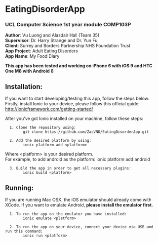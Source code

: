 # EatingDisorderApp
### UCL Computer Science 1st year module COMP103P </br>
<b>Author</b>:          Vu Luong and Alasdair Hall (Team 35) </br>
<b>Supervisor</b>:      Dr. Harry Strange and Dr. Yun Fu </br>
<b>Client</b>:          Surrey and Borders Partnership NHS Foundation Trust </br>
<b>App Project</b>:     Adult Eating Disorders </br>
<b>App Name</b>:        My Food Diary </br>

<b>This app has been tested and working on iPhone 6 with iOS 9 and HTC One M8 with Android 6</b>

## Installation:
If you want to start developing/testing this app, follow the steps below:
Firstly, install Ionic to your device, please follow this official guide: 
      http://ionicframework.com/getting-started/
      
After you've got Ionic installed on your machine, follow these steps:

      1. Clone the repository using: 
            git clone https://github.com/ZacVND/EatingDisorderApp.git
      
      2. Add the desired platform by using: 
            ionic platform add <platform>
  Where \<platform> is your desired platform. </br>
  For example, to add android as the platform: ionic platform add android
  
      3. Build the app in order to get all necessary plugins:
            ionic build <platform>
      
## Running:
If you are running Mac OSX, the iOS emulator should already come with XCode.
If you want to emulate Android, <b>please install the emulator first.</b>
  
      1. To run the app on the emulator you have installed:
            ionic emulate <platform>
            
      2. To run the app on your device, connect your device via USB and run this command:
            ionic run <platform>

